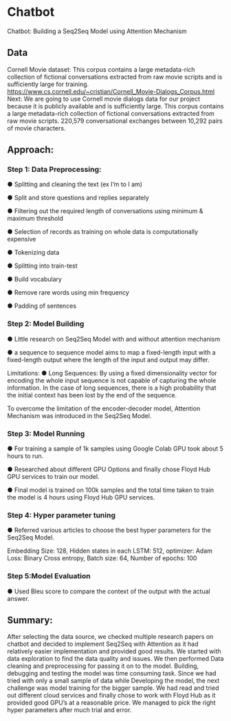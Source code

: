 # Chatbot
Chatbot: Building a Seq2Seq Model using Attention Mechanism

## Data
Cornell Movie dataset:
This corpus contains a large metadata-rich collection of fictional conversations extracted from raw movie scripts and is sufficiently large for training.
https://www.cs.cornell.edu/~cristian/Cornell_Movie-Dialogs_Corpus.html
Next:
We are going to use Cornell movie dialogs data for our project because it is publicly available and is sufficiently large. This corpus contains a large metadata-rich collection of fictional conversations extracted from raw movie scripts. 220,579 conversational exchanges between 10,292 pairs of movie characters.

## Approach:
### Step 1: Data Preprocessing:

● Splitting and cleaning the text (ex I’m to I am)

● Split and store questions and replies separately

● Filtering out the required length of conversations using minimum & maximum threshold

● Selection of records as training on whole data is computationally expensive

● Tokenizing data

● Splitting into train-test

● Build vocabulary

● Remove rare words using min frequency

● Padding of sentences


### Step 2: Model Building

● Little research on Seq2Seq Model with and without attention mechanism

● a sequence to sequence model aims to map a fixed-length input with a fixed-length output where the length of the input and output may differ.

Limitations:
● Long Sequences: By using a fixed dimensionality vector for encoding the whole input sequence is not capable of capturing the whole information.
  In the case of long sequences, there is a high probability that the initial context has been lost by the end of the sequence.

To overcome the limitation of the encoder-decoder model, Attention Mechanism was introduced in the Seq2Seq Model.

### Step 3: Model Running

● For training a sample of 1k samples using Google Colab GPU took about 5 hours to run.

● Researched about different GPU Options and finally chose Floyd Hub GPU services to train our model.

● Final model is trained on 100k samples and the total time taken to train the model is 4 hours using Floyd Hub GPU services.


### Step 4: Hyper parameter tuning

● Referred various articles to choose the best hyper parameters for the Seq2Seq Model.

Embedding Size: 128, Hidden states in each LSTM: 512, optimizer: Adam
Loss: Binary Cross entropy, Batch size: 64, Number of epochs: 100

### Step 5:Model Evaluation
● Used Bleu score to compare the context of the output with the actual answer.

## Summary:

After selecting the data source, we checked multiple research papers on chatbot and decided
to implement Seq2Seq with Attention as it had relatively easier implementation and provided
good results. We started with data exploration to find the data quality and issues. We then performed
Data cleaning and preprocessing for passing it on to the model. Building, debugging and testing
the model was time consuming task. Since we had tried with only a small sample of data while
Developing the model, the next challenge was model training for the bigger sample. We had read
and tried out different cloud services and finally chose to work with Floyd Hub as it provided good
GPU’s at a reasonable price. We managed to pick the right hyper parameters after much
trial and error.

